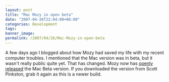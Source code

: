 ```yaml
---
layout: post
title: "Mac Mozy in open beta"
date: "2007-04-26T22:04:00+06:00"
categories: Development 
tags: 
banner_image: 
permalink: /2007/04/26/Mac-Mozy-in-open-beta
---
```


A few days ago I blogged about how Mozy had saved my life with my recent computer troubles. I mentioned that the Mac version was in beta, but it wasn't really public quite yet. That has changed. Mozy now has <a href="https://mozy.com/mozy/macmozy">openly released</a> the Mac Beta version. If you downloaded the version from Scott Pinkston, grab it again as this is a newer build.